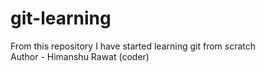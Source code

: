 # git-learning
From this repository I have started learning git from scratch
<br>
Author - Himanshu Rawat (coder)
